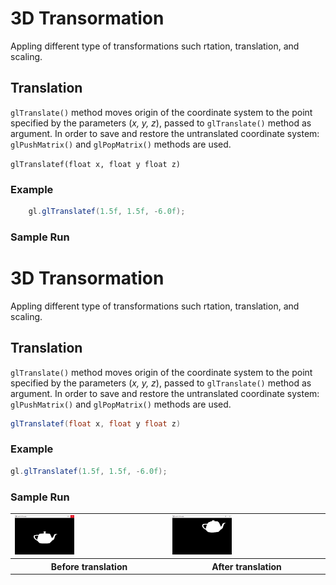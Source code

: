 # 3D Transormation

Appling different type of transformations such rtation, translation, and scaling.

## Translation

`glTranslate()` method moves origin of the coordinate system to the point specified by the parameters (*x, y, z*), passed to `glTranslate()` method as argument. In order to save and restore the untranslated coordinate system: `glPushMatrix()` and `glPopMatrix()` methods are used.

`glTranslatef(float x, float y float z)`

### Example
```java
    gl.glTranslatef(1.5f, 1.5f, -6.0f);
```

### Sample Run
# 3D Transormation

Appling different type of transformations such rtation, translation, and scaling.

## Translation

`glTranslate()` method moves origin of the coordinate system to the point specified by the parameters (*x, y, z*), passed to `glTranslate()` method as argument. In order to save and restore the untranslated coordinate system: `glPushMatrix()` and `glPopMatrix()` methods are used.

```java
glTranslatef(float x, float y float z)
```

### Example
```java
gl.glTranslatef(1.5f, 1.5f, -6.0f);
```

### Sample Run

<table><tr><td>
<img src="/screen-shots/lab08/translate-b.png" alt="Before translation" width="40%">
</td><td>
<img src="/screen-shots/lab08/translate-a.png" alt="After translation" width="40%">
</td></tr>
<tr>
<th>Before translation</th>
<th>After translation</th>
</tr>
</table>